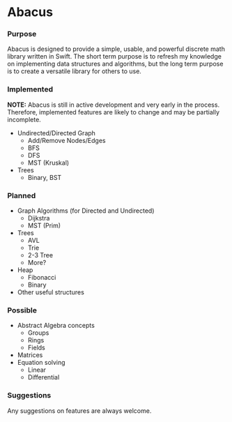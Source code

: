 # Abacus

### Purpose
Abacus is designed to provide a simple, usable, and powerful discrete math library written in Swift.
The short term purpose is to refresh my knowledge on implementing data structures and algorithms, but the long term purpose is to
create a versatile library for others to use.

### Implemented
**NOTE:** Abacus is still in active development and very early in the process. Therefore, implemented features are likely to change 
and may be partially incomplete.

* Undirected/Directed Graph
  * Add/Remove Nodes/Edges
  * BFS
  * DFS
  * MST (Kruskal)
* Trees
  * Binary, BST

### Planned
* Graph Algorithms (for Directed and Undirected)
  * Dijkstra
  * MST (Prim)
* Trees
  * AVL
  * Trie
  * 2-3 Tree
  * More?
* Heap
  * Fibonacci
  * Binary
* Other useful structures

### Possible
* Abstract Algebra concepts
  * Groups
  * Rings
  * Fields
* Matrices
* Equation solving
  * Linear
  * Differential
 
### Suggestions
Any suggestions on features are always welcome.
